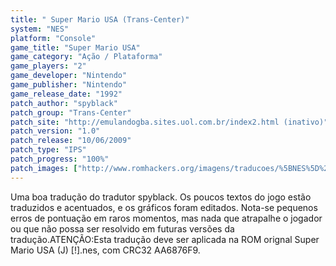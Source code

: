 ```yaml
---
title: " Super Mario USA (Trans-Center)"
system: "NES"
platform: "Console"
game_title: "Super Mario USA"
game_category: "Ação / Plataforma"
game_players: "2"
game_developer: "Nintendo"
game_publisher: "Nintendo"
game_release_date: "1992"
patch_author: "spyblack"
patch_group: "Trans-Center"
patch_site: "http://emulandogba.sites.uol.com.br/index2.html (inativo)"
patch_version: "1.0"
patch_release: "10/06/2009"
patch_type: "IPS"
patch_progress: "100%"
patch_images: ["http://www.romhackers.org/imagens/traducoes/%5BNES%5D%20Super%20Mario%20USA%20-%20Trans-Center%20-%201.png","http://www.romhackers.org/imagens/traducoes/%5BNES%5D%20Super%20Mario%20USA%20-%20Trans-Center%20-%202.png","http://www.romhackers.org/imagens/traducoes/%5BNES%5D%20Super%20Mario%20USA%20-%20Trans-Center%20-%203.png"]
---
```

Uma boa tradução do tradutor spyblack. Os poucos textos do jogo estão traduzidos e acentuados, e os gráficos foram editados. Nota-se pequenos erros de pontuação em raros momentos, mas nada que atrapalhe o jogador ou que não possa ser resolvido em futuras versões da tradução.ATENÇÃO:Esta tradução deve ser aplicada na ROM orignal Super Mario USA (J) [!].nes, com CRC32 AA6876F9.